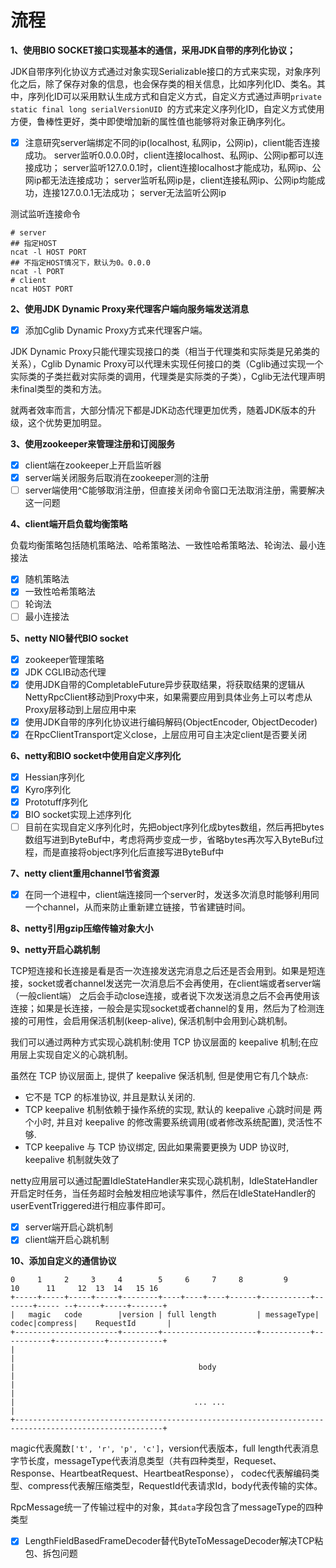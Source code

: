 # 流程

**1、使用BIO SOCKET接口实现基本的通信，采用JDK自带的序列化协议；**

JDK自带序列化协议方式通过对象实现Serializable接口的方式来实现，对象序列化之后，除了保存对象的信息，也会保存类的相关信息，比如序列化ID、类名。其中，序列化ID可以采用默认生成方式和自定义方式，自定义方式通过声明`private static final long serialVersionUID `的方式来定义序列化ID，自定义方式使用方便，鲁棒性更好，类中即使增加新的属性值也能够将对象正确序列化。

- [x] 注意研究server端绑定不同的ip(localhost, 私网ip，公网ip)，client能否连接成功。
server监听0.0.0.0时，client连接localhost、私网ip、公网ip都可以连接成功；
server监听127.0.0.1时，client连接localhost才能成功，私网ip、公网ip都无法连接成功；
server监听私网ip是，client连接私网ip、公网ip均能成功，连接127.0.0.1无法成功；
server无法监听公网ip

测试监听连接命令
```
# server
## 指定HOST
ncat -l HOST PORT
## 不指定HOST情况下，默认为0。0.0.0
ncat -l PORT
# client
ncat HOST PORT
```


**2、使用JDK Dynamic Proxy来代理客户端向服务端发送消息**

- [x] 添加Cglib Dynamic Proxy方式来代理客户端。

JDK Dynamic Proxy只能代理实现接口的类（相当于代理类和实际类是兄弟类的关系），Cglib Dynamic Proxy可以代理未实现任何接口的类（Cglib通过实现一个实际类的子类拦截对实际类的调用，代理类是实际类的子类），Cglib无法代理声明未final类型的类和方法。

就两者效率而言，大部分情况下都是JDK动态代理更加优秀，随着JDK版本的升级，这个优势更加明显。

**3、使用zookeeper来管理注册和订阅服务**

- [x] client端在zookeeper上开启监听器
- [x] server端关闭服务后取消在zookeeper测的注册
- [ ] server端使用^C能够取消注册，但直接关闭命令窗口无法取消注册，需要解决这一问题

**4、client端开启负载均衡策略**

负载均衡策略包括随机策略法、哈希策略法、一致性哈希策略法、轮询法、最小连接法

- [x] 随机策略法
- [x] 一致性哈希策略法
- [ ] 轮询法
- [ ] 最小连接法

**5、netty NIO替代BIO socket**

- [x] zookeeper管理策略
- [x] JDK CGLIB动态代理
- [x] 使用JDK自带的CompletableFuture异步获取结果，将获取结果的逻辑从NettyRpcClient移动到Proxy中来，如果需要应用到具体业务上可以考虑从Proxy层移动到上层应用中来
- [x] 使用JDK自带的序列化协议进行编码解码(ObjectEncoder, ObjectDecoder)
- [x] 在RpcClientTransport定义close，上层应用可自主决定client是否要关闭

**6、netty和BIO socket中使用自定义序列化**

- [x] Hessian序列化
- [x] Kyro序列化
- [x] Prototuff序列化
- [x] BIO socket实现上述序列化
- [ ] 目前在实现自定义序列化时，先把object序列化成bytes数组，然后再把bytes数组写进到ByteBuf中，考虑将两步变成一步，省略bytes再次写入ByteBuf过程，而是直接将object序列化后直接写进ByteBuf中

**7、netty client重用channel节省资源**
- [x] 在同一个进程中，client端连接同一个server时，发送多次消息时能够利用同一个channel，从而来防止重新建立链接，节省建链时间。

**8、netty引用gzip压缩传输对象大小**

**9、netty开启心跳机制**

TCP短连接和长连接是看是否一次连接发送完消息之后还是否会用到。如果是短连接，socket或者channel发送完一次消息后不会再使用，在client端或者server端（一般client端）
之后会手动close连接，或者说下次发送消息之后不会再使用该连接；如果是长连接，一般会是实现socket或者channel的复用，然后为了检测连接的可用性，会启用保活机制(keep-alive),
保活机制中会用到心跳机制。

我们可以通过两种方式实现心跳机制:使用 TCP 协议层面的 keepalive 机制;在应用层上实现自定义的心跳机制。

虽然在 TCP 协议层面上, 提供了 keepalive 保活机制, 但是使用它有几个缺点:
* 它不是 TCP 的标准协议, 并且是默认关闭的.
* TCP keepalive 机制依赖于操作系统的实现, 默认的 keepalive 心跳时间是 两个小时, 并且对 keepalive 的修改需要系统调用(或者修改系统配置), 灵活性不够.
* TCP keepalive 与 TCP 协议绑定, 因此如果需要更换为 UDP 协议时, keepalive 机制就失效了

netty应用层可以通过配置IdleStateHandler来实现心跳机制，IdleStateHandler开启定时任务，当任务超时会触发相应地读写事件，然后在IdleStateHandler的
userEventTriggered进行相应事件即可。

- [x] server端开启心跳机制
- [x] client端开启心跳机制

**10、添加自定义的通信协议**

    0     1     2     3     4        5     6     7     8         9          10      11     12  13  14   15 16
    +-----+-----+-----+-----+--------+----+----+----+------+-----------+-------+----- --+-----+-----+-------+
    |   magic   code        |version | full length         | messageType| codec|compress|    RequestId       |
    +-----------------------+--------+---------------------+-----------+-----------+-----------+------------+
    |                                                                                                       |
    |                                         body                                                          |
    |                                                                                                       |
    |                                        ... ...                                                        |
    +-------------------------------------------------------------------------------------------------------+

magic代表魔数`['t', 'r', 'p', 'c']`，version代表版本，full length代表消息字节长度，messageType代表消息类型（共有四种类型，Requeset、Response、HeartbeatRequest、HeartbeatResponse），
codec代表解编码类型、compress代表解压缩类型，RequestId代表请求Id，body代表传输的实体。

RpcMessage统一了传输过程中的对象，其`data`字段包含了messageType的四种类型

- [x] LengthFieldBasedFrameDecoder替代ByteToMessageDecoder解决TCP粘包、拆包问题